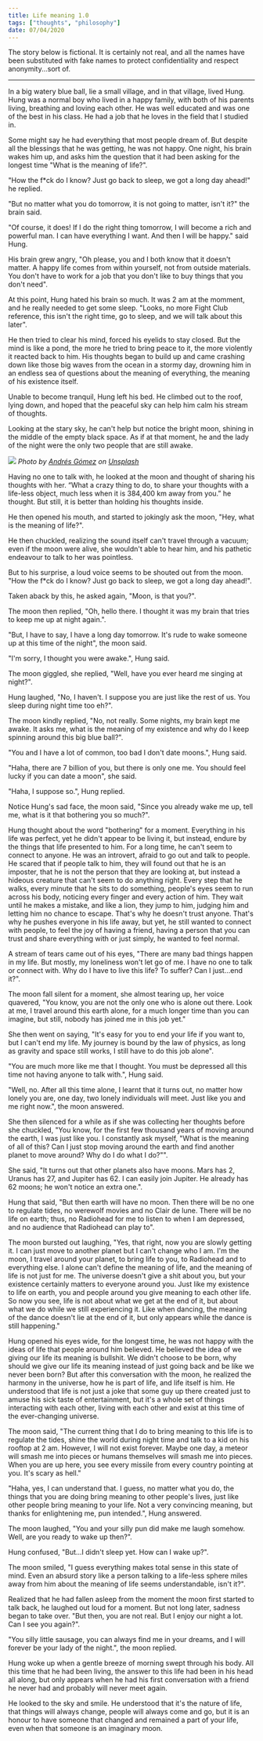 ```yaml
---
title: Life meaning 1.0
tags: ["thoughts", "philosophy"]
date: 07/04/2020
---
```


The story below is fictional. It is certainly not real, and all the names have been substituted with fake names to protect confidentiality and respect anonymity...sort of.

<!-- more -->

---

In a big watery blue ball, lie a small village, and in that village, lived Hung. Hung was a normal boy who lived in a happy family, with both of his parents living, breathing and loving each other. He was well educated and was one of the best in his class. He had a job that he loves in the field that I studied in.

Some might say he had everything that most people dream of. But despite all the blessings that he was getting, he was not happy. One night, his brain wakes him up, and asks him the question that it had been asking for the longest time "What is the meaning of life?".

"How the f\*ck do I know? Just go back to sleep, we got a long day ahead!" he replied.

"But no matter what you do tomorrow, it is not going to matter, isn't it?" the brain said.

"Of course, it does! If I do the right thing tomorrow, I will become a rich and powerful man. I can have everything I want. And then I will be happy." said Hung.

His brain grew angry, "Oh please, you and I both know that it doesn't matter. A happy life comes from within yourself, not from outside materials. You don't have to work for a job that you don't like to buy things that you don't need".

At this point, Hung hated his brain so much. It was 2 am at the momment, and he really needed to get some sleep. "Looks, no more Fight Club reference, this isn't the right time, go to sleep, and we will talk about this later".

He then tried to clear his mind, forced his eyelids to stay closed. But the mind is like a pond, the more he tried to bring peace to it, the more violently it reacted back to him. His thoughts began to build up and came crashing down like those big waves from the ocean in a stormy day, drowning him in an endless sea of questions about the meaning of everything, the meaning of his existence itself.

Unable to become tranquil, Hung left his bed. He climbed out to the roof, lying down, and hoped that the peaceful sky can help him calm his stream of thoughts.

Looking at the stary sky, he can't help but notice the bright moon, shining in the middle of the empty black space. As if at that moment, he and the lady of the night were the only two people that are still awake.

![](/blog/Life-meaning-1-0/moon.jpg)
*Photo by [Andrés Gómez](https://unsplash.com/@andresloquesea?utm_source=unsplash&amp;utm_medium=referral&amp;utm_content=creditCopyText) on [Unsplash](https://unsplash.com/s/photos/moon?utm_source=unsplash&amp;utm_medium=referral&amp;utm_content=creditCopyText)*

Having no one to talk with, he looked at the moon and thought of sharing his thoughts with her. “What a crazy thing to do, to share your thoughts with a life-less object, much less when it is 384,400 km away from you.” he thought. But still, it is better than holding his thoughts inside.

He then opened his mouth, and started to jokingly ask the moon, "Hey, what is the meaning of life?".

He then chuckled, realizing the sound itself can't travel through a vacuum; even if the moon were alive, she wouldn't able to hear him, and his pathetic endeavour to talk to her was pointless.

But to his surprise, a loud voice seems to be shouted out from the moon. "How the f\*ck do I know? Just go back to sleep, we got a long day ahead!".

Taken aback by this, he asked again, "Moon, is that you?".

The moon then replied, "Oh, hello there. I thought it was my brain that tries to keep me up at night again.".

"But, I have to say, I have a long day tomorrow. It's rude to wake someone up at this time of the night", the moon said.

"I'm sorry, I thought you were awake.", Hung said.

The moon giggled, she replied, "Well, have you ever heard me singing at night?".

Hung laughed, "No, I haven't. I suppose you are just like the rest of us. You sleep during night time too eh?".

The moon kindly replied, "No, not really. Some nights, my brain kept me awake. It asks me, what is the meaning of my existence and why do I keep spinning around this big blue ball?".

"You and I have a lot of common, too bad I don't date moons.", Hung said.

"Haha, there are 7 billion of you, but there is only one me. You should feel lucky if you can date a moon", she said.

"Haha, I suppose so.", Hung replied.

Notice Hung's sad face, the moon said, "Since you already wake me up, tell me, what is it that bothering you so much?".

Hung thought about the word "bothering" for a moment. Everything in his life was perfect, yet he didn't appear to be living it, but instead, endure by the things that life presented to him. For a long time, he can't seem to connect to anyone. He was an introvert, afraid to go out and talk to people. He scared that if people talk to him, they will found out that he is an imposter, that he is not the person that they are looking at, but instead a hideous creature that can't seem to do anything right. Every step that he walks, every minute that he sits to do something, people's eyes seem to run across his body, noticing every finger and every action of him. They wait until he makes a mistake, and like a lion, they jump to him, judging him and letting him no chance to escape. That's why he doesn't trust anyone. That's why he pushes everyone in his life away, but yet, he still wanted to connect with people, to feel the joy of having a friend, having a person that you can trust and share everything with or just simply, he wanted to feel normal.

A stream of tears came out of his eyes, "There are many bad things happen in my life. But mostly, my loneliness won't let go of me. I have no one to talk or connect with. Why do I have to live this life? To suffer? Can I just...end it?".

The moon fall silent for a moment, she almost tearing up, her voice quavered, "You know, you are not the only one who is alone out there. Look at me, I travel around this earth alone, for a much longer time than you can imagine, but still, nobody has joined me in this job yet."

She then went on saying, "It's easy for you to end your life if you want to, but I can't end my life. My journey is bound by the law of physics, as long as gravity and space still works, I still have to do this job alone".

"You are much more like me that I thought. You must be depressed all this time not having anyone to talk with.", Hung said.

"Well, no. After all this time alone, I learnt that it turns out, no matter how lonely you are, one day, two lonely individuals will meet. Just like you and me right now.", the moon answered.

She then silenced for a while as if she was collecting her thoughts before she chuckled, "You know, for the first few thousand years of moving around the earth, I was just like you. I constantly ask myself, "What is the meaning of all of this? Can I just stop moving around the earth and find another planet to move around? Why do I do what I do?"".

She said, "It turns out that other planets also have moons. Mars has 2, Uranus has 27, and Jupiter has 62. I can easily join Jupiter. He already has 62 moons; he won't notice an extra one.".

Hung that said, "But then earth will have no moon. Then there will be no one to regulate tides, no werewolf movies and no Clair de lune. There will be no life on earth; thus, no Radiohead for me to listen to when I am depressed, and no audience that Radiohead can play to".

The moon bursted out laughing, "Yes, that right, now you are slowly getting it. I can just move to another planet but I can't change who I am. I'm the moon, I travel around your planet, to bring life to you, to Radiohead and to everything else. I alone can't define the meaning of life, and the meaning of life is not just for me. The universe doesn't give a shit about you, but your existence certainly matters to everyone around you. Just like my existence to life on earth, you and people around you give meaning to each other life. So now you see, life is not about what we get at the end of it, but about what we do while we still experiencing it. Like when dancing, the meaning of the dance doesn't lie at the end of it, but only appears while the dance is still happening."

Hung opened his eyes wide, for the longest time, he was not happy with the ideas of life that people around him believed. He believed the idea of we giving our life its meaning is bullshit. We didn't choose to be born, why should we give our life its meaning instead of just going back and be like we never been born? But after this conversation with the moon, he realized the harmony in the universe, how he is part of life, and life itself is him. He understood that life is not just a joke that some guy up there created just to amuse his sick taste of entertainment, but it's a whole set of things interacting with each other, living with each other and exist at this time of the ever-changing universe.

The moon said, "The current thing that I do to bring meaning to this life is to regulate the tides, shine the world during night time and talk to a kid on his rooftop at 2 am. However, I will not exist forever. Maybe one day, a meteor will smash me into pieces or humans themselves will smash me into pieces. When you are up here, you see every missile from every country pointing at you. It's scary as hell."

"Haha, yes, I can understand that. I guess, no matter what you do, the things that you are doing bring meaning to other people's lives, just like other people bring meaning to your life. Not a very convincing meaning, but thanks for enlightening me, pun intended.", Hung answered.

The moon laughed, "You and your silly pun did make me laugh somehow. Well, are you ready to wake up then?".

Hung confused, "But...I didn't sleep yet. How can I wake up?".

The moon smiled, "I guess everything makes total sense in this state of mind. Even an absurd story like a person talking to a life-less sphere miles away from him about the meaning of life seems understandable, isn't it?".

Realized that he had fallen asleep from the moment the moon first started to talk back, he laughed out loud for a moment. But not long later, sadness began to take over. "But then, you are not real. But I enjoy our night a lot. Can I see you again?".

"You silly little sausage, you can always find me in your dreams, and I will forever be your lady of the night.", the moon replied.

Hung woke up when a gentle breeze of morning swept through his body. All this time that he had been living, the answer to this life had been in his head all along, but only appears when he had his first conversation with a friend he never had and probably will never meet again.

He looked to the sky and smile. He understood that it's the nature of life, that things will always change, people will always come and go, but it is an honour to have someone that changed and remained a part of your life, even when that someone is an imaginary moon.

